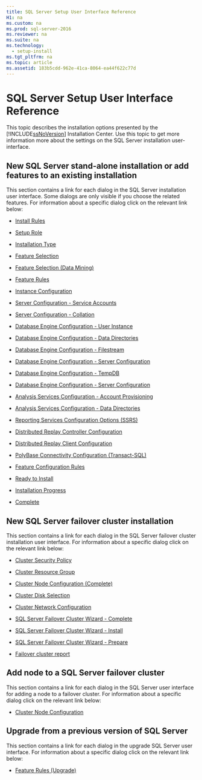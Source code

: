 ```yaml
---
title: SQL Server Setup User Interface Reference
H1: na
ms.custom: na
ms.prod: sql-server-2016
ms.reviewer: na
ms.suite: na
ms.technology: 
  - setup-install
ms.tgt_pltfrm: na
ms.topic: article
ms.assetid: 183b5cdd-962e-41ca-8064-ea44f622c77d
---
```

# SQL Server Setup User Interface Reference
  This topic describes the installation options presented by the [!INCLUDE[ssNoVersion](../../Topics/TopicNameContainA/includes/ssNoVersion_md.md)] Installation Center. Use this topic to get more information more about the settings on the SQL Server installation user-interface.  
  
## New SQL Server stand-alone installation or add features to an existing installation  
 This section contains a link for each dialog in the SQL Server installation user interface.  Some dialogs are only visible if you choose the related features. For information about a specific dialog click on the relevant link below:  
  
-   [Install Rules](../../Topics/TopicNameNotContainA/Install-Rules.md)  
  
-   [Setup Role](../../Topics/TopicNameNotContainA/Setup-Role.md)  
  
-   [Installation Type](../../Topics/TopicNameNotContainA/Installation-Type.md)  
  
-   [Feature Selection](../../Topics/TopicNameNotContainA/Feature-Selection.md)  
  
-   [Feature Selection &#40;Data Mining&#41;](../../Topics/TopicNameNotContainA/Feature-Selection--Data-Mining-.md)  
  
-   [Feature Rules](../../Topics/TopicNameNotContainA/Feature-Rules.md)  
  
-   [Instance Configuration](../../Topics/TopicNameNotContainA/Instance-Configuration.md)  
  
-   [Server Configuration - Service Accounts](../../Topics/TopicNameNotContainA/Server-Configuration---Service-Accounts.md)  
  
-   [Server Configuration - Collation](../../Topics/TopicNameNotContainA/Server-Configuration---Collation.md)  
  
-   [Database Engine Configuration - User Instance](../../Topics/TopicNameNotContainA/Database-Engine-Configuration---User-Instance.md)  
  
-   [Database Engine Configuration - Data Directories](../../Topics/TopicNameNotContainA/Database-Engine-Configuration---Data-Directories.md)  
  
-   [Database Engine Configuration - Filestream](../../Topics/TopicNameNotContainA/Database-Engine-Configuration---Filestream.md)  
  
-   [Database Engine Configuration - Server Configuration](../../Topics/TopicNameNotContainA/Database-Engine-Configuration---Server-Configuration.md)  
  
-   [Database Engine Configuration - TempDB](../../Topics/TopicNameNotContainA/Database-Engine-Configuration---TempDB.md)  
  
-   [Database Engine Configuration - Server Configuration](../../Topics/TopicNameNotContainA/Database-Engine-Configuration---Server-Configuration.md)  
  
-   [Analysis Services Configuration - Account Provisioning](../../Topics/TopicNameNotContainA/Analysis-Services-Configuration---Account-Provisioning.md)  
  
-   [Analysis Services Configuration - Data Directories](../../Topics/TopicNameNotContainA/Analysis-Services-Configuration---Data-Directories.md)  
  
-   [Reporting Services Configuration Options &#40;SSRS&#41;](../../Topics/TopicNameNotContainA/Reporting-Services-Configuration-Options--SSRS-.md)  
  
-   [Distributed Replay Controller Configuration](../../Topics/TopicNameNotContainA/Distributed-Replay-Controller-Configuration.md)  
  
-   [Distributed Replay Client Configuration](../../Topics/TopicNameNotContainA/Distributed-Replay-Client-Configuration.md)  
  
-   [PolyBase Connectivity Configuration &#40;Transact-SQL&#41;](../../Topics/TopicNameNotContainA/PolyBase-Connectivity-Configuration--Transact-SQL-.md)  
  
-   [Feature Configuration Rules](../../Topics/TopicNameNotContainA/Feature-Configuration-Rules.md)  
  
-   [Ready to Install](../../Topics/TopicNameNotContainA/Ready-to-Install.md)  
  
-   [Installation Progress](../../Topics/TopicNameNotContainA/Installation-Progress.md)  
  
-   [Complete](../../Topics/TopicNameNotContainA/Complete.md)  
  
## New SQL Server failover cluster installation  
 This section contains a link for each dialog in the SQL Server failover cluster installation user interface. For information about a specific dialog click on the relevant link below:  
  
-   [Cluster Security Policy](../../Topics/TopicNameNotContainA/Cluster-Security-Policy.md)  
  
-   [Cluster Resource Group](../../Topics/TopicNameNotContainA/Cluster-Resource-Group.md)  
  
-   [Cluster Node Configuration &#40;Complete&#41;](../../Topics/TopicNameNotContainA/Cluster-Node-Configuration--Complete-.md)  
  
-   [Cluster Disk Selection](../../Topics/TopicNameNotContainA/Cluster-Disk-Selection.md)  
  
-   [Cluster Network Configuration](../../Topics/TopicNameNotContainA/Cluster-Network-Configuration.md)  
  
-   [SQL Server Failover Cluster Wizard - Complete](../../Topics/TopicNameNotContainA/SQL-Server-Failover-Cluster-Wizard---Complete.md)  
  
-   [SQL Server Failover Cluster Wizard - Install](../../Topics/TopicNameNotContainA/SQL-Server-Failover-Cluster-Wizard---Install.md)  
  
-   [SQL Server Failover Cluster Wizard - Prepare](../../Topics/TopicNameNotContainA/SQL-Server-Failover-Cluster-Wizard---Prepare.md)  
  
-   [Failover cluster report](../../Topics/TopicNameNotContainA/Failover-cluster-report.md)  
  
## Add node to a SQL Server failover cluster  
 This section contains a link for each dialog in the SQL Server  user interface for adding a node to a failover cluster. For information about a specific dialog click on the relevant link below:  
  
-   [Cluster Node Configuration](../../Topics/TopicNameNotContainA/Cluster-Node-Configuration.md)  
  
## Upgrade from a previous version of SQL Server  
 This section contains a link for each dialog in the upgrade SQL Server user interface. For information about a specific dialog click on the relevant link below:  
  
-   [Feature Rules &#40;Upgrade&#41;](../../Topics/TopicNameNotContainA/Feature-Rules--Upgrade-.md)  
  
  